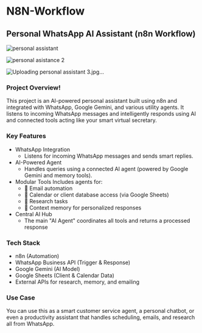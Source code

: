 # N8N-Workflow

## Personal WhatsApp AI Assistant (n8n Workflow)
![personal assistant](https://github.com/user-attachments/assets/0acf552a-5788-4e17-a1e8-28386e815469)

![personal asistance 2](https://github.com/user-attachments/assets/e4fc9905-54ce-49a0-bfc9-d97fac37f31f)

![Uploading personal assistant 3.jpg…]()




### Project Overview!

This project is an AI-powered personal assistant built using n8n and integrated with WhatsApp, Google Gemini, and various utility agents. It listens to incoming WhatsApp messages and intelligently responds using AI and connected tools acting like your smart virtual secretary.

### Key Features
- WhatsApp Integration
  - Listens for incoming WhatsApp messages and sends smart replies.
- AI-Powered Agent
  - Handles queries using a connected AI agent (powered by Google Gemini and memory tools).
- Modular Tools
Includes agents for:
  - 📧 Email automation
  - 📅 Calendar or client database access (via Google Sheets)
  - 🔎 Research tasks
  - 🧠 Context memory for personalized responses
- Central AI Hub
  - The main "AI Agent" coordinates all tools and returns a processed response
 
###  Tech Stack
- n8n (Automation)
- WhatsApp Business API (Trigger & Response)
- Google Gemini (AI Model)
- Google Sheets (Client & Calendar Data)
- External APIs for research, memory, and emailing

###  Use Case
You can use this as a smart customer service agent, a personal chatbot, or even a productivity assistant that handles scheduling, emails, and research all from WhatsApp.

